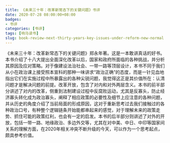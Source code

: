 ```yaml
---
title: 《未来三十年：改革新常态下的关键问题》书评
date: 2020-07-28 08:00:00+08:00
badges:
- 书评
categories: [书评]
tags: [响马读书]
slug: book-review-next-thirty-years-key-issues-under-reform-new-normal
---
```


《未来三十年：改革新常态下的关键问题》郑永年著。这是一本敢讲真话的好书。本书介绍了十八大提出全面深化改革以后，国家和政府所面临的各种挑战，并分析其原因及应对策略。对于像建设法治社会、一带一路等顶层设计，本书不同于我们从小在政治课上接受照本宣科的那种一味讲求“政治正确”的态度，而是一针见血地指出它们在实施过程中所暴露出的各种尖锐问题，我觉得这正是其价值所在：认清问题才是解决问题的前提。改革开放，包含了对内和对外两层含义。本书的前半部分讲述了对内的改革，侧重到法制建设过程中反腐败运动，尤其是反寡头，防止经济寡头转化成为政治寡头，阐释了相应政策的必要性及细节上应注意的各种问题，并从历史的角度介绍了当前局面的形成原因，这对于重新思考过去我们接触过的各种政治口号，有种整个逻辑链条开始能都串起来的感觉，对于理解未来的政策走势、抓住可能的政策红利，也会有一定的启发。本书的后半部分则讲述了对外的开放，包括一带一路、地缘政治、多边外交等，尤其在对中美、中日、中印等国家间关系的理解方面，在2020年相关冲突不断升级的今天，可以作为一个思考起点，颇具参考价值。
